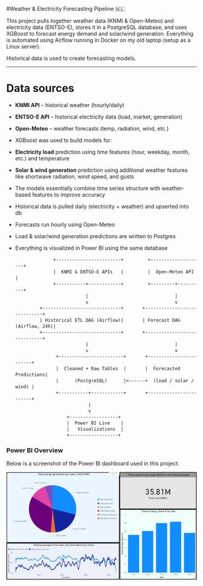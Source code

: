 #Weather & Electricity Forecasting Pipeline 🇳🇱

This project pulls together weather data (KNMI & Open-Meteo) and electricity data (ENTSO-E), stores it in a PostgreSQL database, and uses XGBoost to forecast energy demand and solar/wind generation. Everything is automated using Airflow running in Docker on my old laptop (setup as a Linux server).

Historical data is used to create forecasting models.

---

# Data sources

- **KNMI API** – historical weather (hourly/daily)
- **ENTSO-E API** – historical electricity data (load, market, generation)
- **Open-Meteo** – weather forecasts (temp, radiation, wind, etc.)

- XGBoost was used to build models for:
 - **Electricity load** prediction using time features (hour, weekday, month, etc.) and temperature
 - **Solar & wind generation** prediction using additional weather features like shortwave radiation, wind speed, and gusts
- The models essentially combine time series structure with weather-based features to improve accuracy


- Historical data is pulled daily (electricity + weather) and upserted into db
- Forecasts run hourly using Open-Meteo
- Load & solar/wind generation predictions are written to Postgres
- Everything is visualized in Power BI using the same database


                    +------------------------+         +--------------------+
                    |  KNMI & ENTSO-E APIs   |         |  Open-Meteo API    |
                    +-----------+------------+         +---------+----------+
                                |                                |
                                v                                v
               +-----------------------------+       +-----------------------------+
               | Historical ETL DAG (Airflow)|       | Forecast DAG (Airflow, 24h)|
               +-----------------------------+       +-----------------------------+
                                |                                |
                                v                                v
                     +------------------------+       +------------------------+
                     |  Cleaned + Raw Tables  |       |  Forecasted Predictions|
                     |      (PostgreSQL)      |<------+  (load / solar / wind) |
                     +-----------+------------+       +------------------------+
                                 |
                                 v
                         +------------------+
                         |  Power BI Live    |
                         |   Visualizations  |
                         +------------------+



### Power BI Overview

Below is a screenshot of the Power BI dashboard used in this project:

<img src="images/Powerbi_overview.png" width="700"/>

